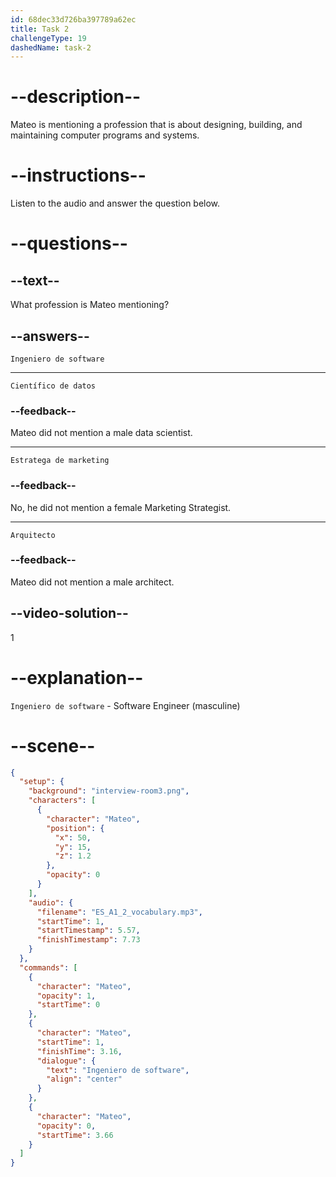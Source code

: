 ```yaml
---
id: 68dec33d726ba397789a62ec
title: Task 2
challengeType: 19
dashedName: task-2
---
```


<!-- (Audio) Mateo: Ingeniero de software. -->

# --description--

Mateo is mentioning a profession that is about designing, building, and maintaining computer programs and systems.

# --instructions--

Listen to the audio and answer the question below.

# --questions--

## --text--

What profession is Mateo mentioning?

## --answers--

`Ingeniero de software`

---

`Científico de datos`

### --feedback--

Mateo did not mention a male data scientist.  

---

`Estratega de marketing`

### --feedback--

No, he did not mention a female Marketing Strategist. 

---

`Arquitecto`

### --feedback--

Mateo did not mention a male architect.  


## --video-solution--

1

# --explanation--

`Ingeniero de software` - Software Engineer (masculine)


# --scene--

```json
{
  "setup": {
    "background": "interview-room3.png",
    "characters": [
      {
        "character": "Mateo",
        "position": {
          "x": 50,
          "y": 15,
          "z": 1.2
        },
        "opacity": 0
      }
    ],
    "audio": {
      "filename": "ES_A1_2_vocabulary.mp3",
      "startTime": 1,
      "startTimestamp": 5.57,
      "finishTimestamp": 7.73
    }
  },
  "commands": [
    {
      "character": "Mateo",
      "opacity": 1,
      "startTime": 0
    },
    {
      "character": "Mateo",
      "startTime": 1,
      "finishTime": 3.16,
      "dialogue": {
        "text": "Ingeniero de software",
        "align": "center"
      }
    },
    {
      "character": "Mateo",
      "opacity": 0,
      "startTime": 3.66
    }
  ]
}
```

